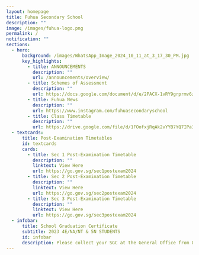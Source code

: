 ```yaml
---
layout: homepage
title: Fuhua Secondary School
description: ""
image: /images/fuhua-logo.png
permalink: /
notification: ""
sections:
  - hero:
      background: /images/WhatsApp_Image_2024_10_11_at_3_17_30_PM.jpg
      key_highlights:
        - title: ANNOUNCEMENTS
          description: ""
          url: /announcements/overview/
        - title: Schemes of Assessment
          description: ""
          url: https://docs.google.com/document/d/e/2PACX-1vRY9grprmv6zyYqW0hD89717TvOn5FemE6IOehli7p5PXoL6l_DSiRBj1OsOOFNQIrJdsUq-UMTTFLJ/pub
        - title: Fuhua News
          description: ""
          url: https://www.instagram.com/fuhuasecondaryschool
        - title: Class Timetable
          description: ""
          url: https://drive.google.com/file/d/1FOofxjRqAk2vYYB7YQ7IPa3qMhTg0Dtd/view?usp=sharing
  - textcards:
      title: Post-Examination Timetables
      id: textcards
      cards:
        - title: Sec 1 Post-Examination Timetable
          description: ""
          linktext: View Here
          url: https://go.gov.sg/sec1postexam2024
        - title: Sec 2 Post-Examination Timetable
          description: ""
          linktext: View Here
          url: https://go.gov.sg/sec2postexam2024
        - title: Sec 3 Post-Examination Timetable
          description: ""
          linktext: View Here
          url: https://go.gov.sg/sec3postexam2024
  - infobar:
      title: School Graduation Certificate
      subtitle: 2023 4E/NA/NT & 5N STUDENTS
      id: infobar
      description: Please collect your SGC at the General Office from 8 May onwards.
---
```

